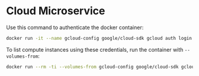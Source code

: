 # Cloud Microservice

Use this command to authenticate the docker container:

```bash
docker run -it --name gcloud-config google/cloud-sdk gcloud auth login
```

To list compute instances using these credentials, run the container with
`--volumes-from`:

```bash
docker run --rm -ti --volumes-from gcloud-config google/cloud-sdk gcloud compute instances list --project your_project
```
